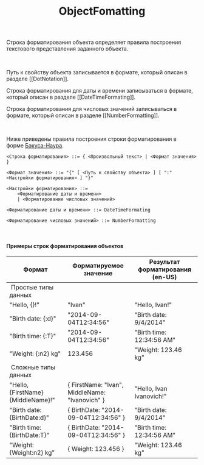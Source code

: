 ﻿---
layout: default
title: ObjectFomatting
position: 
categories: 
tags: 
---

Строка форматирования объекта определяет правила построения текстового представления заданного объекта.

   

Путь к свойству объекта записывается в формате, который описан в разделе [[DotNotation]].

Строка форматирования для даты и времени записываться в формате, который описан в разделе [[DateTimeFormating]].

Строка форматирования для числовых значений записываться в формате, который описан в разделе [[NumberFormatting]].

   

Ниже приведены правила построения строки форматирования в форме [Бэкуса-Наура](http://en.wikipedia.org/wiki/Backus%E2%80%93Naur_Form).   

```
<Строка форматирования> ::= { <Произвольный текст> | <Формат значения> }
    
<Формат значения> ::= "{" [ <Путь к свойству объекта> ] [ ":" <Настройки форматирования> ] "}"
  
<Настройки форматирования> ::=
	<Форматирование даты и времени>
	| <Форматирование числовых значений>
  
<Форматирование даты и времени> ::= DateTimeFormating
   
<Форматирование числовых значений> ::= NumberFormatting
```

    

#### Примеры строк форматирования объектов

|Формат|Форматируемое значение|Результат форматирования (en-US)|
|------|----------------------|--------------------------------|
| Простые типы данных|
|"Hello, {}!"|"Ivan"|"Hello, Ivan!"|
|"Birth date: {:d}"|"2014-09-04T12:34:56"|"Birth date: 9/4/2014"|
|"Birth time: {:T}"|"2014-09-04T12:34:56"|"Birth time: 12:34:56 AM"|
|"Weight: {:n2} kg"|123.456|"Weight: 123.46 kg" |
| Сложные типы данных|
|"Hello, {FirstName} {MiddleName}!"|{ FirstName: "Ivan", MiddleName: "Ivanovich" }|"Hello, Ivan Ivanovich!"|
|"Birth date: {BirthDate:d}"|{ BirthDate: "2014-09-04T12:34:56" }|"Birth date: 9/4/2014"|
|"Birth time: {BirthDate:T}"|{ BirthDate: "2014-09-04T12:34:56" }|"Birth time: 12:34:56 AM"|
|"Weight: {Weight:n2} kg"|{ Weight: 123.456 }|"Weight: 123.46 kg" |

 

 

